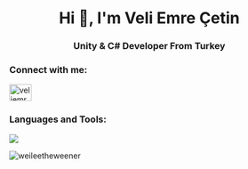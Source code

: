 <h1 align="center">Hi 👋, I'm Veli Emre Çetin</h1>
<h3 align="center">Unity & C# Developer From Turkey</h3>

<h3 align="left">Connect with me:</h3>
<p align="left">
<a href="https://linkedin.com/in/veliemrecetin" target="blank"><img align="center" src="https://raw.githubusercontent.com/rahuldkjain/github-profile-readme-generator/master/src/images/icons/Social/linked-in-alt.svg" alt="veliemrecetin" height="30" width="40" /></a>
</p>

<h3 align="left">Languages and Tools:</h3>
<p align="left">
  <a href="https://skillicons.dev">
    <img src="https://skillicons.dev/icons?i=unity,cs,dotnet,py,go,mysql,notion" />
  </a>
</p>

<p><img align="center" src="https://github-readme-streak-stats.herokuapp.com/?user=weileetheweener&" alt="weileetheweener" /></p>
